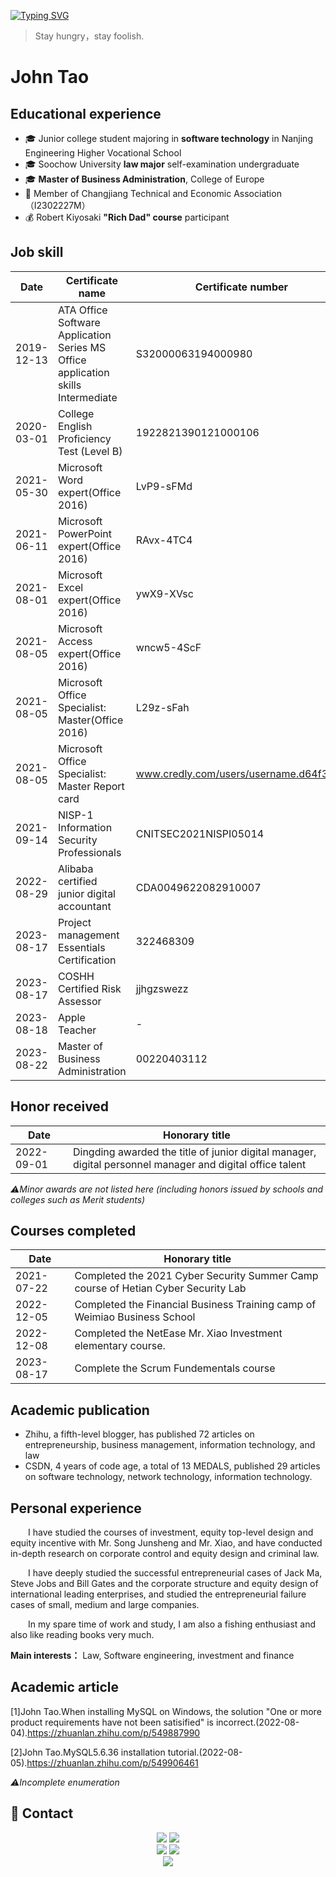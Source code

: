 <a href="https://git.io/typing-svg"><img src="https://readme-typing-svg.demolab.com?font=Fira+Code&pause=1000&color=2168F7&center=%E7%9C%9F&vCenter=%E7%9C%9F&multiline=true&repeat=%E7%9C%9F&width=788&height=88&lines=Hi%EF%BC%81%F0%9F%91%8B%F0%9F%91%8B%F0%9F%91%8B+I'm+draper-crypto.;I+want+to+change+the+future+through+artificial+intelligence.;Create+epoch-making+products." alt="Typing SVG" /></a>

> Stay hungry，stay foolish.

# John Tao

## Educational experience

- 🎓 Junior college student majoring in **software technology** in Nanjing Engineering Higher Vocational School
- 🎓 Soochow University **law major** self-examination undergraduate
- 🎓 **Master of Business Administration**, College of Europe
- 🔭 Member of Changjiang Technical and Economic Association（I2302227M）
- 💰 Robert Kiyosaki **"Rich Dad" course** participant

## Job skill

| Date       | Certificate name                                             | Certificate number                     |
| ---------- | ------------------------------------------------------------ | -------------------------------------- |
| 2019-12-13 | ATA Office Software Application Series MS Office application skills Intermediate | S32000063194000980                     |
| 2020-03-01 | College English Proficiency Test (Level B)                   | 1922821390121000106                    |
| 2021-05-30 | Microsoft Word expert(Office 2016)                           | LvP9-sFMd                              |
| 2021-06-11 | Microsoft PowerPoint expert(Office 2016)                     | RAvx-4TC4                              |
| 2021-08-01 | Microsoft Excel expert(Office 2016)                          | ywX9-XVsc                              |
| 2021-08-05 | Microsoft Access expert(Office 2016)                         | wncw5-4ScF                             |
| 2021-08-05 | Microsoft Office Specialist: Master(Office 2016)             | L29z-sFah                              |
| 2021-08-05 | Microsoft Office Specialist: Master Report card              | www.credly.com/users/username.d64f3534 |
| 2021-09-14 | NISP-1 Information Security Professionals                    | CNITSEC2021NISPⅠ05014                  |
| 2022-08-29 | Alibaba certified junior digital accountant                  | CDA0049622082910007                    |
| 2023-08-17 | Project management Essentials Certification                  | 322468309                              |
| 2023-08-17 | COSHH Certified Risk Assessor                                | jjhgzswezz                             |
| 2023-08-18 | Apple Teacher                                                | -                                      |
| 2023-08-22 | Master of Business Administration                            | 00220403112                            |

## Honor received

| Date       | Honorary title                                               |
| ---------- | ------------------------------------------------------------ |
| 2022-09-01 | Dingding awarded the title of junior digital manager, digital personnel manager and digital office talent |

*⚠Minor awards are not listed here (including honors issued by schools and colleges such as Merit students)*

## Courses completed

| Date       | Honorary title                                               |
| ---------- | ------------------------------------------------------------ |
| 2021-07-22 | Completed the 2021 Cyber Security Summer Camp course of Hetian Cyber Security Lab |
| 2022-12-05 | Completed the Financial Business Training camp of Weimiao Business School |
| 2022-12-08 | Completed the NetEase Mr. Xiao Investment elementary course. |
| 2023-08-17 | Complete the Scrum Fundementals course                       |

## Academic publication

- Zhihu, a fifth-level blogger, has published 72 articles on entrepreneurship, business management, information technology, and law
- CSDN, 4 years of code age, a total of 13 MEDALS, published 29 articles on software technology, network technology, information technology.

## Personal experience

&emsp;&emsp;I have studied the courses of investment, equity top-level design and equity incentive with Mr. Song Junsheng and Mr. Xiao, and have conducted in-depth research on corporate control and equity design and criminal law.

&emsp;&emsp;I have deeply studied the successful entrepreneurial cases of Jack Ma, Steve Jobs and Bill Gates and the corporate structure and equity design of international leading enterprises, and studied the entrepreneurial failure cases of small, medium and large companies.

&emsp;&emsp;In my spare time of work and study, I am also a fishing enthusiast and also like reading books very much.

**Main interests：** Law, Software engineering, investment and finance

## Academic article

[1]John Tao.When installing MySQL on Windows, the solution "One or more product requirements have not been satisified" is incorrect.(2022-08-04).https://zhuanlan.zhihu.com/p/549887990

[2]John Tao.MySQL5.6.36 installation tutorial.(2022-08-05).https://zhuanlan.zhihu.com/p/549906461

*⚠Incomplete enumeration*

## 🔗 Contact

<div align="center">
	<td>
		<tr>
    		<a href="https://blog.csdn.net/Suprman88"><img src="https://img.shields.io/badge/CSDN-论坛-c32136" /></a>
    	</tr>
    	<tr>
    		<a href="https://www.zhihu.com/people/draper-crypto"><img src="https://img.shields.io/badge/Zhihu-知乎-blue" /></a>
		</tr>
	</td>
	<br>
	<td>
		<tr>
			<img src="https://stats.justsong.cn/api/zhihu?username=draper-crypto&theme=light&lang=zh-CN" />
		</tr>
		<tr>
			<img src="https://stats.justsong.cn/api/csdn?id=Suprman88&theme=light&lang=zh-CN" />
		</tr>
	</td>
	<br>
	<img src="https://cdn.jsdelivr.net/gh/sun0225SUN/sun0225SUN/assets/images/cxyduck.gif">
</div>
